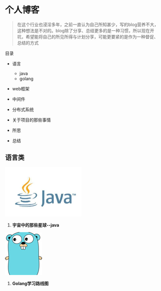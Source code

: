 # 个人博客

> 在这个行业也浸淫多年，之前一直认为自己所知甚少，写的blog营养不大，这种想法是不对的。blog除了分享、总结更多的是一种习惯，所以现在开坑，希望能将自己的所见所得与计划分享，可能更要紧的是作为一种督促、总结的方式

目录

* 语言
  - java
  - golang

* web框架
* 中间件
* 分布式系统
* 关于项目的那些事情
* 所思
* 总结

## 语言类

<img src="./picture/007S8ZIlly1ghfnyykoe9j30dw091jrd.png" alt="img" style="zoom:50%;" />

1. **宇宙中的那些星球--java**

![img](./picture/007S8ZIlly1ghfo0whab5j303d03wweh.png)

1. **Golang学习路线图**

